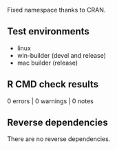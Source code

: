 
Fixed namespace thanks to CRAN. 

## Test environments

* linux
* win-builder (devel and release)
* mac builder (release)

## R CMD check results

0 errors | 0 warnings | 0 notes


## Reverse dependencies

There are no reverse dependencies.



